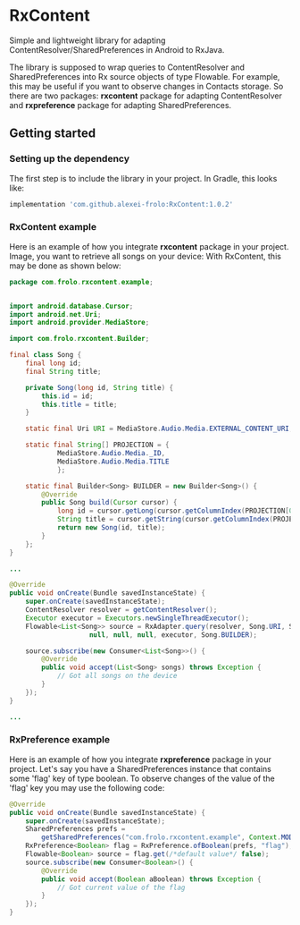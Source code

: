# RxContent
Simple and lightweight library for adapting ContentResolver/SharedPreferences in Android to RxJava.

The library is supposed to wrap queries to ContentResolver and SharedPreferences into Rx source objects of type Flowable.
For example, this may be useful if you want to observe changes in Contacts storage.
So there are two packages: **rxcontent** package for adapting ContentResolver and **rxpreference** package for adapting SharedPreferences.

## Getting started

### Setting up the dependency

The first step is to include the library in your project.
In Gradle, this looks like:

```groovy
implementation 'com.github.alexei-frolo:RxContent:1.0.2'
```

### RxContent example

Here is an example of how you integrate **rxcontent** package in your project.
Image, you want to retrieve all songs on your device: With RxContent, this may be done as shown below:

```java
package com.frolo.rxcontent.example;


import android.database.Cursor;
import android.net.Uri;
import android.provider.MediaStore;

import com.frolo.rxcontent.Builder;

final class Song {
    final long id;
    final String title;

    private Song(long id, String title) {
        this.id = id;
        this.title = title;
    }

    static final Uri URI = MediaStore.Audio.Media.EXTERNAL_CONTENT_URI;

    static final String[] PROJECTION = {
            MediaStore.Audio.Media._ID,
            MediaStore.Audio.Media.TITLE
            };

    static final Builder<Song> BUILDER = new Builder<Song>() {
        @Override
        public Song build(Cursor cursor) {
            long id = cursor.getLong(cursor.getColumnIndex(PROJECTION[0]));
            String title = cursor.getString(cursor.getColumnIndex(PROJECTION[1]));
            return new Song(id, title);
        }
    };
}

...

@Override
public void onCreate(Bundle savedInstanceState) {
    super.onCreate(savedInstanceState);
    ContentResolver resolver = getContentResolver();
    Executor executor = Executors.newSingleThreadExecutor();
    Flowable<List<Song>> source = RxAdapter.query(resolver, Song.URI, Song.PROJECTION,
                    null, null, null, executor, Song.BUILDER);

    source.subscribe(new Consumer<List<Song>>() {
        @Override
        public void accept(List<Song> songs) throws Exception {
            // Got all songs on the device
        }
    });
}

...
```

### RxPreference example

Here is an example of how you integrate **rxpreference** package in your project.
Let's say you have a SharedPreferences instance that contains some 'flag' key of type boolean.
To observe changes of the value of the 'flag' key you may use the following code:


```java
@Override
public void onCreate(Bundle savedInstanceState) {
    super.onCreate(savedInstanceState);
    SharedPreferences prefs =
        getSharedPreferences("com.frolo.rxcontent.example", Context.MODE_PRIVATE);
    RxPreference<Boolean> flag = RxPreference.ofBoolean(prefs, "flag");
    Flowable<Boolean> source = flag.get(/*default value*/ false);
    source.subscribe(new Consumer<Boolean>() {
        @Override
        public void accept(Boolean aBoolean) throws Exception {
            // Got current value of the flag
        }
    });
}
```

